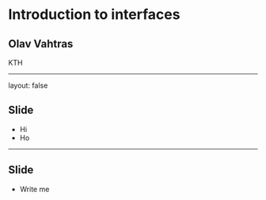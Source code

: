 # Introduction to interfaces

## Olav Vahtras

KTH

---

layout: false

## Slide

- Hi
- Ho

---

## Slide

- Write me
